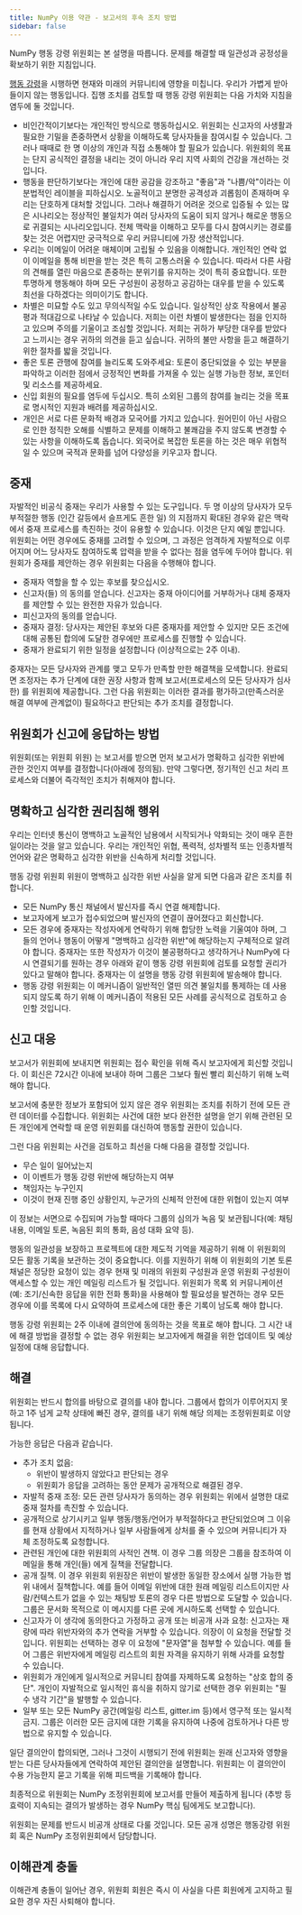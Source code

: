 ```yaml
---
title: NumPy 이용 약관 - 보고서의 후속 조치 방법
sidebar: false
---
```


NumPy 행동 강령 위원회는 본 설명을 따릅니다. 문제를 해결할 때 일관성과 공정성을 확보하기 위한 지침입니다.

[행동 강령](/code-of-conduct)을 시행하면 현재와 미래의 커뮤니티에 영향을 미칩니다. 우리가 가볍게 받아들이지 않는 행동입니다. 집행 조치를 검토할 때 행동 강령 위원회는 다음 가치와 지침을 염두에 둘 것입니다.

* 비인간적이기보다는 개인적인 방식으로 행동하십시오. 위원회는 신고자의 사생활과 필요한 기밀을 존중하면서 상황을 이해하도록 당사자들을 참여시킬 수 있습니다. 그러나 때때로 한 명 이상의 개인과 직접 소통해야 할 필요가 있습니다. 위원회의 목표는 단지 공식적인 결정을 내리는 것이 아니라 우리 지역 사회의 건강을 개선하는 것입니다.
* 행동을 판단하기보다는 개인에 대한 공감을 강조하고 "좋음"과 "나쁨/악"이라는 이분법적인 레이블을 피하십시오. 노골적이고 분명한 공격성과 괴롭힘이 존재하며 우리는 단호하게 대처할 것입니다. 그러나 해결하기 어려운 것으로 입증될 수 있는 많은 시나리오는 정상적인 불일치가 여러 당사자의 도움이 되지 않거나 해로운 행동으로 귀결되는 시나리오입니다. 전체 맥락을 이해하고 모두를 다시 참여시키는 경로를 찾는 것은 어렵지만 궁극적으로 우리 커뮤니티에 가장 생산적입니다.
* 우리는 이메일이 어려운 매체이며 고립될 수 있음을 이해합니다. 개인적인 연락 없이 이메일을 통해 비판을 받는 것은 특히 고통스러울 수 있습니다. 따라서 다른 사람의 견해를 열린 마음으로 존중하는 분위기를 유지하는 것이 특히 중요합니다. 또한 투명하게 행동해야 하며 모든 구성원이 공정하고 공감하는 대우를 받을 수 있도록 최선을 다하겠다는 의미이기도 합니다.
* 차별은 미묘할 수도 있고 무의식적일 수도 있습니다. 일상적인 상호 작용에서 불공평과 적대감으로 나타날 수 있습니다. 저희는 이런 차별이 발생한다는 점을 인지하고 있으며 주의를 기울이고 조심할 것입니다. 저희는 귀하가 부당한 대우를 받았다고 느끼시는 경우 귀하의 의견을 듣고 싶습니다. 귀하의 불만 사항을 듣고 해결하기 위한 절차를 밟을 것입니다.
* 좋은 토론 관행에 참여를 늘리도록 도와주세요: 토론이 중단되었을 수 있는 부분을 파악하고 이러한 점에서 긍정적인 변화를 가져올 수 있는 실행 가능한 정보, 포인터 및 리소스를 제공하세요.
* 신입 회원의 필요를 염두에 두십시오. 특히 소외된 그룹의 참여를 늘리는 것을 목표로 명시적인 지원과 배려를 제공하십시오.
* 개인은 서로 다른 문화적 배경과 모국어를 가지고 있습니다. 원어민이 아닌 사람으로 인한 정직한 오해를 식별하고 문제를 이해하고 불쾌감을 주지 않도록 변경할 수 있는 사항을 이해하도록 돕습니다. 외국어로 복잡한 토론을 하는 것은 매우 위협적일 수 있으며 국적과 문화를 넘어 다양성을 키우고자 합니다.


## 중재

자발적인 비공식 중재는 우리가 사용할 수 있는 도구입니다. 두 명 이상의 당사자가 모두 부적절한 행동 (인간 갈등에서 슬프게도 흔한 일) 의 지점까지 확대된 경우와 같은 맥락에서 중재 프로세스를 촉진하는 것이 유용할 수 있습니다. 이것은 단지 예일 뿐입니다. 위원회는 어떤 경우에도 중재를 고려할 수 있으며, 그 과정은 엄격하게 자발적으로 이루어지며 어느 당사자도 참여하도록 압력을 받을 수 없다는 점을 염두에 두어야 합니다. 위원회가 중재를 제안하는 경우 위원회는 다음을 수행해야 합니다.

* 중재자 역할을 할 수 있는 후보를 찾으십시오.
* 신고자(들) 의 동의를 얻습니다. 신고자는 중재 아이디어를 거부하거나 대체 중재자를 제안할 수 있는 완전한 자유가 있습니다.
* 피신고자의 동의를 얻습니다.
* 중재자 결정: 당사자는 제안된 후보와 다른 중재자를 제안할 수 있지만 모든 조건에 대해 공통된 합의에 도달한 경우에만 프로세스를 진행할 수 있습니다.
* 중재가 완료되기 위한 일정을 설정합니다 (이상적으로는 2주 이내).

중재자는 모든 당사자와 관계를 맺고 모두가 만족할 만한 해결책을 모색합니다. 완료되면 조정자는 추가 단계에 대한 권장 사항과 함께 보고서(프로세스의 모든 당사자가 심사한) 를 위원회에 제공합니다. 그런 다음 위원회는 이러한 결과를 평가하고(만족스러운 해결 여부에 관계없이) 필요하다고 판단되는 추가 조치를 결정합니다.


## 위원회가 신고에 응답하는 방법

위원회(또는 위원회 위원) 는 보고서를 받으면 먼저 보고서가 명확하고 심각한 위반에 관한 것인지 여부를 결정합니다(아래에 정의됨). 만약 그렇다면, 정기적인 신고 처리 프로세스와 더불어 즉각적인 조치가 취해져야 합니다.


## 명확하고 심각한 권리침해 행위

우리는 인터넷 통신이 명백하고 노골적인 남용에서 시작되거나 악화되는 것이 매우 흔한 일이라는 것을 알고 있습니다. 우리는 개인적인 위협, 폭력적, 성차별적 또는 인종차별적 언어와 같은 명확하고 심각한 위반을 신속하게 처리할 것입니다.

행동 강령 위원회 위원이 명백하고 심각한 위반 사실을 알게 되면 다음과 같은 조치를 취합니다.

* 모든 NumPy 통신 채널에서 발신자를 즉시 연결 해제합니다.
* 보고자에게 보고가 접수되었으며 발신자의 연결이 끊어졌다고 회신합니다.
* 모든 경우에 중재자는 작성자에게 연락하기 위해 합당한 노력을 기울여야 하며, 그들의 언어나 행동이 어떻게 "명백하고 심각한 위반"에 해당하는지 구체적으로 알려야 합니다. 중재자는 또한 작성자가 이것이 불공평하다고 생각하거나 NumPy에 다시 연결되기를 원하는 경우 아래와 같이 행동 강령 위원회에 검토를 요청할 권리가 있다고 말해야 합니다. 중재자는 이 설명을 행동 강령 위원회에 발송해야 합니다.
* 행동 강령 위원회는 이 메커니즘이 일반적인 열띤 의견 불일치를 통제하는 데 사용되지 않도록 하기 위해 이 메커니즘이 적용된 모든 사례를 공식적으로 검토하고 승인할 것입니다.


## 신고 대응

보고서가 위원회에 보내지면 위원회는 접수 확인을 위해 즉시 보고자에게 회신할 것입니다. 이 회신은 72시간 이내에 보내야 하며 그룹은 그보다 훨씬 빨리 회신하기 위해 노력해야 합니다.

보고서에 충분한 정보가 포함되어 있지 않은 경우 위원회는 조치를 취하기 전에 모든 관련 데이터를 수집합니다. 위원회는 사건에 대한 보다 완전한 설명을 얻기 위해 관련된 모든 개인에게 연락할 때 운영 위원회를 대신하여 행동할 권한이 있습니다.

그런 다음 위원회는 사건을 검토하고 최선을 다해 다음을 결정할 것입니다.

* 무슨 일이 일어났는지
* 이 이벤트가 행동 강령 위반에 해당하는지 여부
* 책임자는 누구인지
* 이것이 현재 진행 중인 상황인지, 누군가의 신체적 안전에 대한 위협이 있는지 여부

이 정보는 서면으로 수집되며 가능할 때마다 그룹의 심의가 녹음 및 보관됩니다(예: 채팅 내용, 이메일 토론, 녹음된 회의 통화, 음성 대화 요약 등).

행동의 일관성을 보장하고 프로젝트에 대한 제도적 기억을 제공하기 위해 이 위원회의 모든 활동 기록을 보관하는 것이 중요합니다. 이를 지원하기 위해 이 위원회의 기본 토론 채널은 정당한 요청이 있는 경우 현재 및 미래의 위원회 구성원과 운영 위원회 구성원이 액세스할 수 있는 개인 메일링 리스트가 될 것입니다. 위원회가 목록 외 커뮤니케이션(예: 조기/신속한 응답을 위한 전화 통화)을 사용해야 할 필요성을 발견하는 경우 모든 경우에 이를 목록에 다시 요약하여 프로세스에 대한 좋은 기록이 남도록 해야 합니다.

행동 강령 위원회는 2주 이내에 결의안에 동의하는 것을 목표로 해야 합니다. 그 시간 내에 해결 방법을 결정할 수 없는 경우 위원회는 보고자에게 해결을 위한 업데이트 및 예상 일정에 대해 응답합니다.


## 해결

위원회는 반드시 합의를 바탕으로 결의를 내야 합니다. 그룹에서 합의가 이루어지지 못하고 1주 넘게 교착 상태에 빠진 경우, 결의를 내기 위해 해당 의제는 조정위원회로 이양됩니다.

가능한 응답은 다음과 같습니다.

* 추가 조치 없음:
  -   위반이 발생하지 않았다고 판단되는 경우
  -   위원회가 응답을 고려하는 동안 문제가 공개적으로 해결된 경우.
* 자발적 중재 조정: 모든 관련 당사자가 동의하는 경우 위원회는 위에서 설명한 대로 중재 절차를 촉진할 수 있습니다.
* 공개적으로 상기시키고 일부 행동/행동/언어가 부적절하다고 판단되었으며 그 이유를 현재 상황에서 지적하거나 일부 사람들에게 상처를 줄 수 있으며 커뮤니티가 자체 조정하도록 요청합니다.
* 관련된 개인에 대한 위원회의 사적인 견책. 이 경우 그룹 의장은 그룹을 참조하여 이메일을 통해 개인(들) 에게 질책을 전달합니다.
* 공개 질책. 이 경우 위원회 위원장은 위반이 발생한 동일한 장소에서 실행 가능한 범위 내에서 질책합니다. 예를 들어 이메일 위반에 대한 원래 메일링 리스트이지만 사람/컨텍스트가 없을 수 있는 채팅방 토론의 경우 다른 방법으로 도달할 수 있습니다. 그룹은 문서화 목적으로 이 메시지를 다른 곳에 게시하도록 선택할 수 있습니다.
* 신고자가 이 생각에 동의한다고 가정하고 공개 또는 비공개 사과 요청: 신고자는 재량에 따라 위반자와의 추가 연락을 거부할 수 있습니다. 의장이 이 요청을 전달할 것입니다. 위원회는 선택하는 경우 이 요청에 "문자열"을 첨부할 수 있습니다. 예를 들어 그룹은 위반자에게 메일링 리스트의 회원 자격을 유지하기 위해 사과를 요청할 수 있습니다.
* 위원회가 개인에게 일시적으로 커뮤니티 참여를 자제하도록 요청하는 "상호 합의 중단". 개인이 자발적으로 일시적인 휴식을 취하지 않기로 선택한 경우 위원회는 "필수 냉각 기간"을 발행할 수 있습니다.
* 일부 또는 모든 NumPy 공간(메일링 리스트, gitter.im 등)에서 영구적 또는 일시적 금지. 그룹은 이러한 모든 금지에 대한 기록을 유지하여 나중에 검토하거나 다른 방법으로 유지할 수 있습니다.

일단 결의안이 합의되면, 그러나 그것이 시행되기 전에 위원회는 원래 신고자와 영향을 받는 다른 당사자들에게 연락하여 제안된 결의안을 설명합니다. 위원회는 이 결의안이 수용 가능한지 묻고 기록을 위해 피드백을 기록해야 합니다.

최종적으로 위원회는 NumPy 조정위원회에 보고서를 만들어 제출하게 됩니다 (추방 등 효력이 지속되는 결의가 발생하는 경우 NumPy 핵심 팀에게도 보고합니다).

위원회는 문제를 반드시 비공개 상태로 다룰 것입니다. 모든 공개 성명은 행동강령 위원회 혹은 NumPy 조정위원회에서 담당합니다.


## 이해관계 충돌

이해관계 충돌이 일어난 경우, 위원회 회원은 즉시 이 사실을 다른 회원에게 고지하고 필요한 경우 자진 사퇴해야 합니다.
